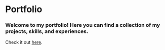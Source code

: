 # Portfolio

### Welcome to my portfolio! Here you can find a collection of my projects, skills, and experiences.

Check it out [here](https://abhishekgoswam1.github.io/Portfolio/).
